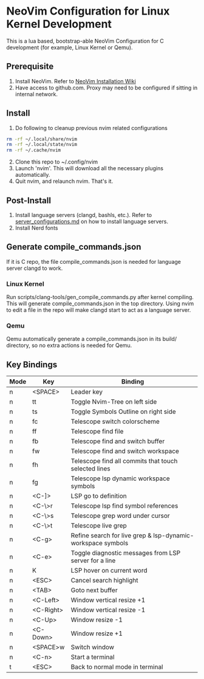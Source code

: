 # NeoVim Configuration for Linux Kernel Development

This is a lua based, bootstrap-able NeoVim Configuration for C development (for example, Linux Kernel or Qemu).

## Prerequisite

1. Install NeoVim. Refer to [NeoVim Installation Wiki](https://github.com/neovim/neovim/wiki/Installing-Neovim)
2. Have access to github.com. Proxy may need to be configured if sitting in internal network.

## Install

1. Do following to cleanup previous nvim related configurations
```bash
rm -rf ~/.local/share/nvim
rm -rf ~/.local/state/nvim
rm -rf ~/.cache/nvim
```
2. Clone this repo to ~/.config/nvim
3. Launch 'nvim'. This will download all the necessary plugins automatically.
4. Quit nvim, and relaunch nvim. That's it.

## Post-Install

1. Install language servers (clangd, bashls, etc.). Refer to [server_configurations.md](https://github.com/neovim/nvim-lspconfig/blob/master/doc/server_configurations.md) on how to install language servers.
2. Install Nerd fonts

## Generate compile_commands.json

If it is C repo, the file compile_commands.json is needed for language server clangd to work.

### Linux Kernel

Run scripts/clang-tools/gen_compile_commands.py after kernel compiling. This will generate compile_commands.json in the top directory.
Using nvim to edit a file in the repo will make clangd start to act as a language server.

### Qemu

Qemu automatically generate a compile_commands.json in its build/ directory, so no extra actions is needed for Qemu.

## Key Bindings

| Mode | Key              | Binding                                                     |
| ---- | ---------------- | ------------------------------------------------------------|
| n    | \<SPACE\>        | Leader key                                                  |
| n    | tt               | Toggle Nvim-Tree on left side                               |
| n    | ts               | Toggle Symbols Outline on right side                        |
| n    | fc               | Telescope switch colorscheme                                |
| n    | ff               | Telescope find file                                         |
| n    | fb               | Telescope find and switch buffer                            |
| n    | fw               | Telescope find and switch workspace                         |
| n    | fh               | Telescope find all commits that touch selected lines        |
| n    | fg               | Telescope lsp dynamic workspace symbols                     |
| n    | \<C-\]\>         | LSP go to definition                                        | 
| n    | \<C-\\\>r        | Telescope lsp find symbol references                        |
| n    | \<C-\\\>s        | Telescope grep word under cursor                            |
| n    | \<C-\\\>t        | Telescope live grep                                         |
| n    | \<C-g\>          | Refine search for live grep & lsp-dynamic-workspace symbols |
| n    | \<C-e\>          | Toggle diagnostic messages from LSP server for a line       |
| n    | K                | LSP hover on current word                                   |
| n    | \<ESC\>          | Cancel search highlight                                     |
| n    | \<TAB\>          | Goto next buffer                                            |
| n    | \<C-Left\>       | Window vertical resize +1                                   |
| n    | \<C-Right\>      | Window vertical resize -1                                   |
| n    | \<C-Up\>         | Window resize -1                                            |
| n    | \<C-Down\>       | Window resize +1                                            |
| n    | \<SPACE\>w       | Switch window                                               |
| n    | \<C-n\>          | Start a terminal                                            |
| t    | \<ESC\>          | Back to normal mode in terminal                             |
